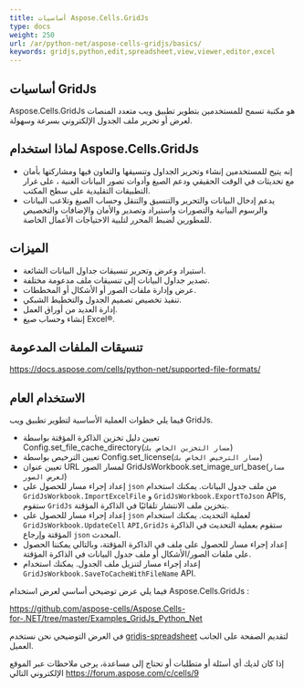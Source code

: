 ```yaml
---
title: أساسيات Aspose.Cells.GridJs
type: docs
weight: 250
url: /ar/python-net/aspose-cells-gridjs/basics/
keywords: gridjs,python,edit,spreadsheet,view,viewer,editor,excel
---
```


## أساسيات GridJs

Aspose.Cells.GridJs هو مكتبة تسمح للمستخدمين بتطوير تطبيق ويب متعدد المنصات لعرض أو تحرير ملف الجدول الإلكتروني بسرعة وسهولة. 

## لماذا استخدام Aspose.Cells.GridJs


- إنه يتيح للمستخدمين إنشاء وتحرير الجداول وتنسيقها والتعاون فيها ومشاركتها بأمان مع تحديثات في الوقت الحقيقي ودعم الصيغ وأدوات تصور البيانات الغنية ، على غرار التطبيقات التقليدية على سطح المكتب.
- يدعم إدخال البيانات والتحرير والتنسيق والتنقل وحساب الصيغ وتلاعب البيانات والرسوم البيانية والتصورات واستيراد وتصدير والأمان والإضافات والتخصيص للمطورين لضبط المحرر لتلبية الاحتياجات الأعمال الخاصة.

## الميزات


- استيراد وعرض وتحرير تنسيقات جداول البيانات الشائعة.
- تصدير جداول البيانات إلى تنسيقات ملف مدعومة مختلفة.
- عرض وإدارة ملفات الصور أو الأشكال أو المخططات.
- تنفيذ تخصيص تصميم الجدول والتخطيط الشبكي.
- إدارة العديد من أوراق العمل.
- إنشاء وحساب صيغ Excel®.

## تنسيقات الملفات المدعومة

https://docs.aspose.com/cells/python-net/supported-file-formats/

## الاستخدام العام

فيما يلي خطوات العملية الأساسية لتطوير تطبيق ويب GridJs.

- تعيين دليل تخزين الذاكرة المؤقتة بواسطة Config.set_file_cache_directory(`مسار التخزين الخاص بك`)
- تعيين الترخيص بواسطة Config.set_license(`مسار الترخيص الخاص بك`)
- تعيين عنوان URL لمسار الصور GridJsWorkbook.set_image_url_base(`مسار لعرض الصور`)
- إعداد إجراء مسار للحصول على `json` من ملف جدول البيانات. يمكنك استخدام `GridJsWorkbook.ImportExcelFile` و `GridJsWorkbook.ExportToJson` APIs, ستقوم `GridJs` بتخزين ملف الانتشار تلقائيًا في الذاكرة المؤقتة.
- إعداد إجراء مسار للحصول على `json` لعملية التحديث. يمكنك استخدام `GridJsWorkbook.UpdateCell` `API,GridJs` ستقوم بعملية التحديث في الذاكرة المؤقتة وإرجاع `json` المحدث.
- إعداد إجراء مسار للحصول على ملف في الذاكرة المؤقتة، وبالتالي يمكننا الحصول على ملفات الصور/الأشكال أو ملف جدول البيانات في الذاكرة المؤقتة.
- إعداد إجراء مسار لتنزيل ملف الجدول. يمكنك استخدام `GridJsWorkbook.SaveToCacheWithFileName` API.

فيما يلي عرض توضيحي أساسي لعرض استخدام Aspose.Cells.GridJs :

https://github.com/aspose-cells/Aspose.Cells-for-.NET/tree/master/Examples_GridJs_Python_Net 

في العرض التوضيحي نحن نستخدم [gridjs-spreadsheet](https://www.npmjs.com/package/gridjs-spreadsheet) لتقديم الصفحة على الجانب العميل.

إذا كان لديك أي أسئلة أو متطلبات أو تحتاج إلى مساعدة، يرجى ملاحظات عبر الموقع الإلكتروني التالي https://forum.aspose.com/c/cells/9
